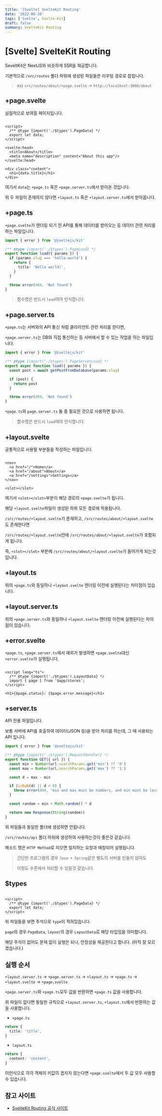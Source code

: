 ```yaml
---
title: '[Svelte] SvelteKit Routing'
date: '2022-08-20'
tags: ['Svelte', Svelte-Kit]
draft: false
summary: SvelteKit Routing
---
```


# [Svelte] SvelteKit Routing

SeveltKit은 NextJS와 비슷하게 SSR을 제공합니다.

기본적으로 `/src/routes` 폴더 하위에 생성된 파일들은 리우팅 경로로 잡힙니다.

> ex) `src/routes/about/+page.svelte` -> `http://localhost:3000/about`

## +page.svelte

실질적으로 보여질 페이지입니다.

```sveltehtml

<script>
  /** @type {import('./$types').PageData} */
  export let data;
</script>

<svelte:head>
  <title>About</title>
  <meta name="description" content="About this app"/>
</svelte:head>

<div class="content">
  <h1>{data.title}</h1>
</div>
```

여기서 `data`는 `+page.ts` 혹은 `+page.server.ts`에서 받아온 것입니다.

위 두 파일이 존재하지 않다면 `+layout.ts` 혹은 `+layout.server.ts`에서 받아옵니다.

## +page.ts

`+page.svelte`가 렌더링 되기 전 API를 통해 데이터를 받아오는 등 데이터 관련 처리를 하는 파일입니다.

```ts
import { error } from '@sveltejs/kit'

/** @type {import('./$types').PageLoad} */
export function load({ params }) {
  if (params.slug === 'hello-world') {
    return {
      title: 'Hello world!',
    }
  }

  throw error(404, 'Not found')
}
```

> 함수명은 반드시 `load`여야 인식합니다.

## +page.server.ts

`+page.ts`는 서버와의 API 통신 처럼 클라이언트 관련 처리를 한다면,

`+page.server.ts`는 DB와 직접 통신하는 등 서버에서 할 수 있는 작업을 하는 파일입니다.

```ts
import { error } from '@sveltejs/kit'

/** @type {import('./$types').PageServerLoad} */
export async function load({ params }) {
  const post = await getPostFromDatabase(params.slug)

  if (post) {
    return post
  }

  throw error(404, 'Not found')
}
```

`+page.ts`와 `page.server.ts` 둘 중 필요한 것으로 사용하면 됩니다.

> 함수명은 반드시 `load`여야 인식합니다.

## +layout.svelte

공통적으로 사용될 부분들을 작성하는 파일입니다.

```sveltehtml

<nav>
  <a href="/">Home</a>
  <a href="/about">About</a>
  <a href="/settings">Settings</a>
</nav>

<slot></slot>
```

여기서 `<slot></slot>`부분이 해당 경로의 `+page.svelte`가 됩니다.

해당 `+layout.svelte`파일이 생성된 하위 모든 경로에 적용됩니다.

`/src/routes/+layout.svelte`가 존재하고, `/src/routes/about/+layout.svelte`도 존재한다면

`/src/routes/+layout.svelte`안에 `/src/routes/about/+layout.svelte`가 포함되게 됩니다.

즉, `<slot></slot>` 부분에 `/src/routes/about/+layout.svelte`가 들어가게 되는것 입니다.

## +layout.ts

위의 `+page.ts`와 동일하나 `+layout.svelte` 렌더링 이전에 실행된다는 차이점이 있습니다.

## +layout.server.ts

위의 `+page.server.ts`와 동일하나 `+layout.svelte` 렌더링 이전에 실행된다는 차이점이 있습니다.

## +error.svelte

`+page.ts`, `+page.server.ts`에서 예외가 발생하면 `+page.svelte`대신 `+error.svelte`가 실행됩니다.

```sveltehtml

<script lang="ts">
  /** @type {import('./$types').LayoutData} */
  import { page } from '$app/stores';
</script>

<h1>{$page.status}: {$page.error.message}</h1>
```

## +server.ts

API 전용 파일입니다.

보통 서버에 API를 호출하여 데이터(JSON 등)을 받아 처리를 하는데, 그 때 사용되는 API 입니다.

```ts
import { error } from '@sveltejs/kit'

/** @type {import('./$types').RequestHandler} */
export function GET({ url }) {
  const min = Number(url.searchParams.get('min') ?? '0')
  const max = Number(url.searchParams.get('max') ?? '1')

  const d = max - min

  if (isNaN(d) || d < 0) {
    throw error(400, 'min and max must be numbers, and min must be less than max')
  }

  const random = min + Math.random() * d

  return new Response(String(random))
}
```

위 파일들과 동일한 폴더에 생성하면 안됩니다.

`/src/routes/api` 폴더 하위에 생성하여 사용하는것이 좋은것 같습니다.

메소드 명은 `HTTP Method`로 지으면 일치하는 요청과 매칭되어 실행됩니다.

> 간단한 프로그램의 경우 `Java + Spring`같은 별도의 서버를 만들지 않아도
>
> 이정도 수준에서 처리할 수 있을것 같습니다.

## $types

```sveltehtml

<script>
  /** @type {import('./$types').PageData} */
  export let data;
</script>
```

위 파일들을 보면 주석으로 `type`이 적혀있습니다.

`page`의 경우 `PageData`, `layout`의 경우 `LayoutData`로 해당 타입임을 의미합니다.

해당 주석이 없어도 문제 없이 실행은 되나, 안정성을 제공한다고 합니다. (아직 잘 모르겠습니다.)

## 실행 순서

`+layout.server.ts` -> `+page.server.ts` -> `+layout.ts` -> `+page.ts` -> `+layout.svelte` -> `+page.svelte`

`+page.server.ts`와 `+page.ts`모두 값을 반환하면 `+page.ts` 값을 사용합니다.

위 파일이 없다면 동일한 규칙으로 `+layout.server.ts`, `+layout.ts`에서 반환하는 값을 사용합니다.

- `+page.ts`

```ts
return {
  title: 'title',
}
```

- `layout.ts`

```ts
return {
  content: 'content',
}
```

이런식으로 각각 객체의 키값이 겹치지 않는다면 `+page.svelte`에서 두 값 모두 사용할 수 있습니다.

## 참고 사이트

- [SvelteKit Routing 공식 사이트](https://kit.svelte.dev/docs/routing)
